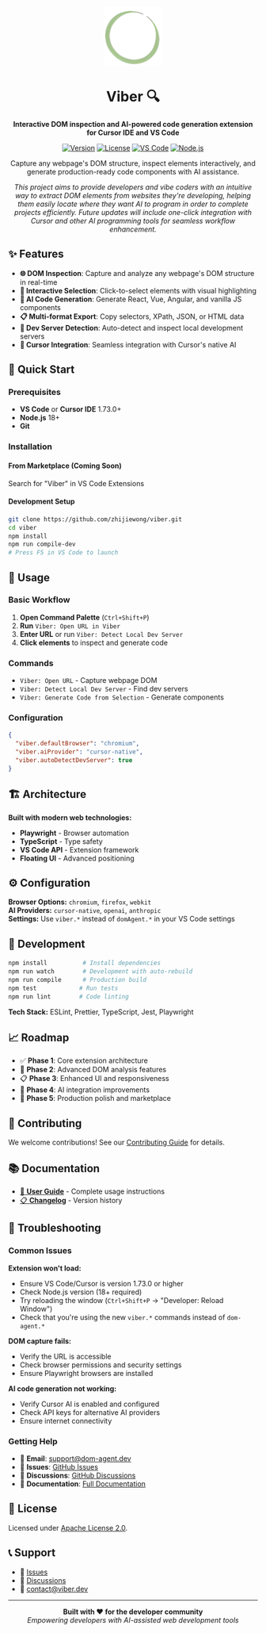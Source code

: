 <p align="center">
  <img src="./src/image/DOM_Agent.png" alt="Viber Logo" width="120" height="120">
</p>

<h1 align="center">Viber 🔍</h1>

<p align="center">
  <strong>Interactive DOM inspection and AI-powered code generation extension for Cursor IDE and VS Code</strong>
</p>

<p align="center">
  <a href="https://github.com/zhijiewong/viber/releases"><img src="https://img.shields.io/badge/version-0.1.0-blue.svg" alt="Version"></a>
  <a href="LICENSE"><img src="https://img.shields.io/badge/license-Apache%202.0-green.svg" alt="License"></a>
  <a href="https://code.visualstudio.com/"><img src="https://img.shields.io/badge/vscode-1.73+-blue.svg" alt="VS Code"></a>
  <a href="https://nodejs.org/"><img src="https://img.shields.io/badge/node.js-18+-green.svg" alt="Node.js"></a>
</p>

<p align="center">
  Capture any webpage's DOM structure, inspect elements interactively, and generate production-ready code components with AI assistance.
</p>

<p align="center">
  <em>This project aims to provide developers and vibe coders with an intuitive way to extract DOM elements from websites they're developing, helping them easily locate where they want AI to program in order to complete projects efficiently. Future updates will include one-click integration with Cursor and other AI programming tools for seamless workflow enhancement.</em>
</p>

## ✨ Features

- **🌐 DOM Inspection**: Capture and analyze any webpage's DOM structure in real-time
- **🎯 Interactive Selection**: Click-to-select elements with visual highlighting
- **🤖 AI Code Generation**: Generate React, Vue, Angular, and vanilla JS components
- **📋 Multi-format Export**: Copy selectors, XPath, JSON, or HTML data
- **🔧 Dev Server Detection**: Auto-detect and inspect local development servers
- **🎨 Cursor Integration**: Seamless integration with Cursor's native AI

## 🚀 Quick Start

### Prerequisites
- **VS Code** or **Cursor IDE** 1.73.0+
- **Node.js** 18+
- **Git**

### Installation

#### From Marketplace (Coming Soon)
Search for "Viber" in VS Code Extensions

#### Development Setup
```bash
git clone https://github.com/zhijiewong/viber.git
cd viber
npm install
npm run compile-dev
# Press F5 in VS Code to launch
```

## 📖 Usage

### Basic Workflow
1. **Open Command Palette** (`Ctrl+Shift+P`)
2. **Run** `Viber: Open URL in Viber`
3. **Enter URL** or run `Viber: Detect Local Dev Server`
4. **Click elements** to inspect and generate code

### Commands
- `Viber: Open URL` - Capture webpage DOM
- `Viber: Detect Local Dev Server` - Find dev servers
- `Viber: Generate Code from Selection` - Generate components

### Configuration
```json
{
  "viber.defaultBrowser": "chromium",
  "viber.aiProvider": "cursor-native",
  "viber.autoDetectDevServer": true
}
```

## 🏗️ Architecture

**Built with modern web technologies:**
- **Playwright** - Browser automation
- **TypeScript** - Type safety
- **VS Code API** - Extension framework
- **Floating UI** - Advanced positioning

## ⚙️ Configuration

**Browser Options:** `chromium`, `firefox`, `webkit`  
**AI Providers:** `cursor-native`, `openai`, `anthropic`  
**Settings:** Use `viber.*` instead of `domAgent.*` in your VS Code settings

## 🧪 Development

```bash
npm install          # Install dependencies
npm run watch        # Development with auto-rebuild
npm run compile      # Production build
npm test            # Run tests
npm run lint        # Code linting
```

**Tech Stack:** ESLint, Prettier, TypeScript, Jest, Playwright

## 📈 Roadmap

- ✅ **Phase 1**: Core extension architecture
- 🚧 **Phase 2**: Advanced DOM analysis features
- 📋 **Phase 3**: Enhanced UI and responsiveness
- 🤖 **Phase 4**: AI integration improvements
- 🎨 **Phase 5**: Production polish and marketplace

## 🤝 Contributing

We welcome contributions! See our [Contributing Guide](CONTRIBUTING.md) for details.

## 📚 Documentation

- [📖 **User Guide**](docs/user-guide.md) - Complete usage instructions
- [📋 **Changelog**](CHANGELOG.md) - Version history

## 🐛 Troubleshooting

### Common Issues

**Extension won't load:**
- Ensure VS Code/Cursor is version 1.73.0 or higher
- Check Node.js version (18+ required)
- Try reloading the window (`Ctrl+Shift+P` → "Developer: Reload Window")
- Check that you're using the new `viber.*` commands instead of `dom-agent.*`

**DOM capture fails:**
- Verify the URL is accessible
- Check browser permissions and security settings
- Ensure Playwright browsers are installed

**AI code generation not working:**
- Verify Cursor AI is enabled and configured
- Check API keys for alternative AI providers
- Ensure internet connectivity

### Getting Help

- 📧 **Email**: support@dom-agent.dev
- 🐛 **Issues**: [GitHub Issues](https://github.com/your-username/dom-agent/issues)
- 💬 **Discussions**: [GitHub Discussions](https://github.com/your-username/dom-agent/discussions)
- 📖 **Documentation**: [Full Documentation](https://dom-agent.dev/docs)

## 📄 License

Licensed under [Apache License 2.0](LICENSE).

## 📞 Support

- 🐛 [Issues](https://github.com/your-username/viber/issues)
- 💬 [Discussions](https://github.com/your-username/viber/discussions)
- 📧 contact@viber.dev

---

<p align="center">
  <strong>Built with ❤️ for the developer community</strong><br>
  <em>Empowering developers with AI-assisted web development tools</em>
</p>